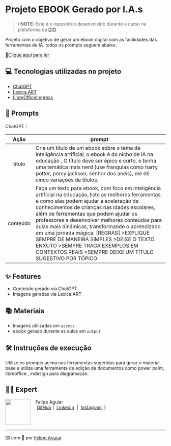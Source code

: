 <p align="center">
   
# Projeto EBOOK Gerado por I.A.s


 > ℹ️ **NOTE:** Este é o repositório desenvolvido durante o curso na plataforma da [DIO](https://dio.me)

Projeto com o objetivo de gerar um ebook digital com as facilidades das ferramentas de IA. todos os prompts
seguem abaixo.

<a href="https://github.com/rebecalcantara/prompts-recipe-to-create-a-ebook/blob/main/output/Ebook-IA_Rebeca_Alcantara.pdf" title="View PDF now"> 📕Clique aqui para ler</a>

## 💻 Tecnologias utilizadas no projeto

- [ChatGPT](https://chat.openai.com/) 
- [Lexica.ART](https://lexica.art/)
- [LibreOfficeImpress](https://pt-br.libreoffice.org/descubra/impress/)

## 🧠 Prompts


ChatGPT：

|   Ação   | prompt                                                                                                                |
| :------: | ------------------------------------------------------------------------------------------------------------------------------------------------------------------------------------------------------------------------------------------------------------------------------                                                              |
|  título  | Crie um titulo de um ebook sobre o tema de inteligência artificial, o ebook é do nicho de IA na educação , O título deve ser épico e curto, e tenha uma temática mais nerd (use franquias como harry potter, percy jackson, senhor dos anéis), me dê cinco variações de títulos.                                                        |
| conteúdo | Faça um texto para ebook, com foco em inteligência artificial na educação, liste as melhores ferramentas e como elas podem ajudar a aceleração de conhecimentos de crianças nas idades escolares, além de ferramentas que podem ajudar os professores a desenvolver melhores conteúdos para aulas mais dinâmicas, transformando o aprendizado em uma jornada mágica. [REGRAS] >EXPLIQUE SEMPRE DE MANEIRA SIMPLES >DEIXE O TEXTO ENXUTO >SEMPRE TRAGA EXEMPLOS EM CONTEXTOS REAIS >SEMPRE DEIXE UM TÍTULO SUGESTIVO POR TÓPICO                                |

## ✨ Features

- Conteúdo gerado via ChatGPT
- Imagens geradas via Lexica.ART

## 📚 Materiais

- Imagens utilizadas em `assets`
- ebook gerado durante as aulas em `output`

## 🛠️ Instruções de execução

Utilize os prompts acima nas ferramentas sugeridas para gerar o material base e utilize uma ferramenta de edição de documentos como power point, libreoffice , indesign para diagramação.

## 👨‍💻 Expert

<p>
    <img 
      align=left 
      margin=10 
      width=80 
      src="https://avatars.githubusercontent.com/u/37452836?v=4"
    />
    <p>&nbsp&nbsp&nbspFelipe Aguiar<br>
    &nbsp&nbsp&nbsp
    <a href="https://github.com/felipeAguiarCode">
    GitHub</a>&nbsp;|&nbsp;
    <a href="www.linkedin.com/in/
felipe-exe">LinkedIn</a>
&nbsp;|&nbsp;
    <a href="https://www.instagram.com/felipeaguiar.exe/">
    Instagram</a>
&nbsp;|&nbsp;</p>
</p>
<br/><br/>
<p>

---

⌨️ com 💜 por [Felipe Aguiar](https://github.com/felipeAguiarCode)
